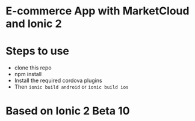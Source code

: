 # E-commerce App with MarketCloud and Ionic 2

# Steps to use
* clone this repo
* npm install
* Install the required cordova plugins
* Then ```ionic build android``` or ```ionic build ios```

# Based on Ionic 2 Beta 10